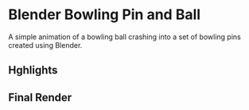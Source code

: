 # Blender Bowling Pin and Ball

A simple animation of a bowling ball crashing into a set of bowling pins created using Blender.

## Hghlights



## Final Render
